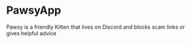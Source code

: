 # PawsyApp
Pawsy is a friendly Kitten that lives on Discord and blocks scam links or gives helpful advice

